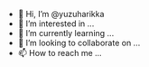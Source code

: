 - 👋 Hi, I’m @yuzuharikka
- 👀 I’m interested in ...
- 🌱 I’m currently learning ...
- 💞️ I’m looking to collaborate on ...
- 📫 How to reach me ...

<!---
yuzuharikka/yuzuharikka is a ✨ special ✨ repository because its `README.md` (this file) appears on your GitHub profile.
You can click the Preview link to take a look at your changes.
--->
